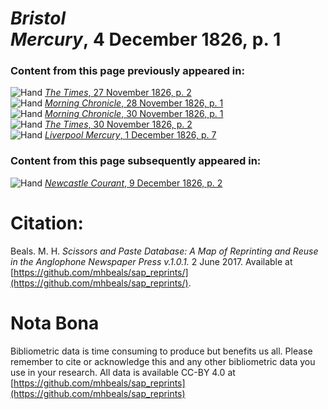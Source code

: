 # *Bristol Mercury*, 4 December 1826, p. 1  
  
### Content from this page previously appeared in:  
![Hand](http://scissorsandpaste.net/wp-content/uploads/2017/06/smallhandpointer.png) [*The Times*, 27 November 1826, p. 2](https://mhbeals.github.io/sap_html/The-Times/The-Times-27-November-1826-p-2)  
![Hand](http://scissorsandpaste.net/wp-content/uploads/2017/06/smallhandpointer.png) [*Morning Chronicle*, 28 November 1826, p. 1](https://mhbeals.github.io/sap_html/Morning-Chronicle/Morning-Chronicle-28-November-1826-p-1)  
![Hand](http://scissorsandpaste.net/wp-content/uploads/2017/06/smallhandpointer.png) [*Morning Chronicle*, 30 November 1826, p. 1](https://mhbeals.github.io/sap_html/Morning-Chronicle/Morning-Chronicle-30-November-1826-p-1)  
![Hand](http://scissorsandpaste.net/wp-content/uploads/2017/06/smallhandpointer.png) [*The Times*, 30 November 1826, p. 2](https://mhbeals.github.io/sap_html/The-Times/The-Times-30-November-1826-p-2)  
![Hand](http://scissorsandpaste.net/wp-content/uploads/2017/06/smallhandpointer.png) [*Liverpool Mercury*, 1 December 1826, p. 7](https://mhbeals.github.io/sap_html/Liverpool-Mercury/Liverpool-Mercury-1-December-1826-p-7)  
  
### Content from this page subsequently appeared in:  
![Hand](http://scissorsandpaste.net/wp-content/uploads/2017/06/smallhandpointer.png) [*Newcastle Courant*, 9 December 1826, p. 2](https://mhbeals.github.io/sap_html/Newcastle-Courant/Newcastle-Courant-9-December-1826-p-2)  


# Citation: 

Beals. M. H. *Scissors and Paste Database: A Map of Reprinting and Reuse in the Anglophone Newspaper Press v.1.0.1.* 2 June 2017. Available at [https://github.com/mhbeals/sap_reprints/](https://github.com/mhbeals/sap_reprints/). 

# Nota Bona

Bibliometric data is time consuming to produce but benefits us all. Please remember to cite or acknowledge this and any other bibliometric data you use in your research. All data is available CC-BY 4.0 at [https://github.com/mhbeals/sap_reprints](https://github.com/mhbeals/sap_reprints)